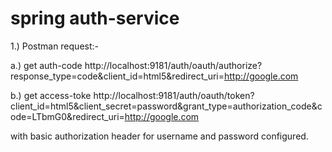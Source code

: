 # spring auth-service

1.) Postman request:- 

   a.) get auth-code
   http://localhost:9181/auth/oauth/authorize?response_type=code&client_id=html5&redirect_uri=http://google.com
   
   b.) get access-toke
   http://localhost:9181/auth/oauth/token?client_id=html5&client_secret=password&grant_type=authorization_code&code=LTbmG0&redirect_uri=http://google.com
   
   

with basic authorization header for username and password configured.

